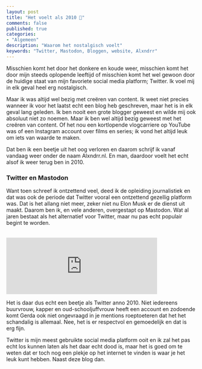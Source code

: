 ```yaml
---
layout: post
title: "Het voelt als 2010 📝"
comments: false
published: true
categories: 
- "Algemeen"
description: "Waarom het nostalgisch voelt"
keywords: "Twitter, Mastodon, Bloggen, website, Alxndrr"
---
```


Misschien komt het door het donkere en koude weer, misschien komt het door mijn steeds oplopende leeftijd of misschien komt het wel gewoon door de huidige staat van mijn favoriete social media platform; Twitter. Ik voel mij in elk geval heel erg nostalgisch.

Maar ik was altijd wel bezig met creëren van content. Ik weet niet precies wanneer ik voor het laatst echt een blog heb geschreven, maar het is in elk geval lang geleden. Ik ben nooit een grote blogger geweest en wilde mij ook absoluut niet zo noemen. Maar ik ben wel altijd bezig geweest met het creëren van content. Of het nou een kortlopende vlogcarriere op YouTube was of een Instagram account over films en series; ik vond het altijd leuk om iets van waarde te maken.

Dat ben ik een beetje uit het oog verloren en daarom schrijf ik vanaf vandaag weer onder de naam Alxndrr.nl. En man, daardoor voelt het echt alsof ik weer terug ben in 2010. 

### Twitter en Mastodon
Want toen schreef ik ontzettend veel, deed ik de opleiding journalistiek en dat was ook de periode dat Twitter vooral een ontzettend gezellig platform was. Dat is het allang niet meer, zeker niet nu Elon Musk er de dienst uit maakt. Daarom ben ik, en vele anderen, overgestapt op Mastodon. Wat al jaren bestaat als het alternatief voor Twitter, maar nu pas echt populair begint te worden.

<br>
<iframe src="https://mastodon.nl/@Alxndrr/109381522393696220/embed" class="mastodon-embed" style="max-width: 100%; border: 0" width="400" allowfullscreen="allowfullscreen"></iframe><script src="https://mastodon.nl/embed.js" async="async"></script>
<br>

Het is daar dus echt een beetje als Twitter anno 2010. Niet iedereens buurvrouw, kapper en oud-schooljuffvrouw heeft een account en zodoende komt Gerda ook niet ongevraagd in je mentions roeptoeteren dat het het schandalig is allemaal. Nee, het is er respectvol en gemoedelijk en dat is erg fijn.

Twitter is mijn meest gebruikte social media platform ooit en ik zal het pas echt los kunnen laten als het daar echt dood is, maar het is goed om te weten dat er toch nog een plekje op het internet te vinden is waar je het leuk kunt hebben. Naast deze blog dan. 
